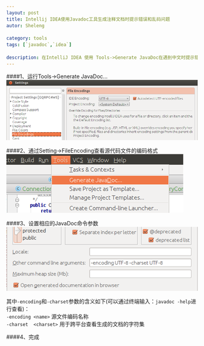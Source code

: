 ```yaml
---
layout: post
title: Intellij IDEA使用Javadoc工具生成注释文档时提示错误和乱码问题
autor: Sheleng

category: tools
tags: [`javadoc`,`idea`]

description: 在IntelliJ IDEA 使用 Tools->Generate JavaDoc在遇到中文时提示错误和乱码问题。
---
```


####1、运行Tools->Generate JavaDoc...
![](/public/images/posts/tools/2014-07-28-idea-javadoc-tool/file-encodings.png) 

####2、通过Setting->FileEncoding查看源代码文件的编码格式
![](/public/images/posts/tools/2014-07-28-idea-javadoc-tool/generate-javadoc.png) 

####3、设置相应的JavaDoc命令参数 
![](/public/images/posts/tools/2014-07-28-idea-javadoc-tool/set-arguments.png) 
 
其中`-encoding`和`-charset`参数的含义如下(可以通过终端输入：`javadoc -help`进行查看)：  
`-encoding <name>`			源文件编码名称  
`-charset  <charset>` 		用于跨平台查看生成的文档的字符集 

####4、完成
